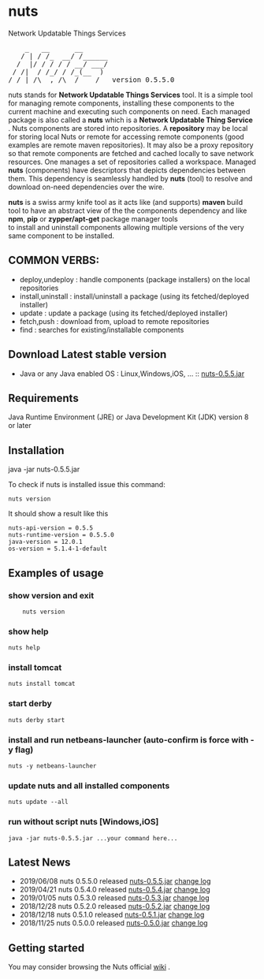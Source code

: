 # nuts
Network Updatable Things Services
<pre>
    _   __      __
   / | / /_  __/ /______
  /  |/ / / / / __/ ___/
 / /|  / /_/ / /_(__  )
/_/ |_/\__,_/\__/____/   version 0.5.5.0
</pre>

nuts stands for **Network Updatable Things Services** tool. It is a simple tool  for managing remote
components, installing these  components to the current machine and executing such  components on need.
Each managed package  is also called a **nuts** which  is a **Network Updatable Thing Service** .
Nuts components are  stored  into repositories. A  **repository**  may be local for  storing local Nuts
or remote for accessing  remote components (good examples  are  remote maven  repositories). It may
also be a proxy repository so that remote components are fetched and cached locally to save network
resources.
One manages a set of repositories called a  workspace. Managed **nuts**  (components)  have descriptors
that depicts dependencies between them. This dependency is seamlessly handled by  **nuts**  (tool) to
resolve and download on-need dependencies over the wire.

**nuts** is a swiss army knife tool as it acts like (and supports) **maven** build tool to have an abstract
view of the the  components dependency and like  **npm**, **pip** or **zypper/apt-get**  package manager tools  
to  install and uninstall components allowing multiple versions of the very same component to  be installed.

## COMMON VERBS:
+ deploy,undeploy   : handle components (package installers) on the local repositories
+ install,uninstall : install/uninstall a package (using its fetched/deployed installer)
+ update            : update a package (using its fetched/deployed installer)
+ fetch,push        : download from, upload to remote repositories
+ find              : searches for existing/installable components

## Download Latest stable version
+ Java or any Java enabled OS : Linux,Windows,iOS, ... :: [nuts-0.5.5.jar](https://github.com/thevpc/vpc-public-maven/raw/master/net/vpc/app/nuts/nuts/0.5.5/nuts-0.5.5.jar)

## Requirements
Java Runtime Environment (JRE) or Java Development Kit (JDK) version 8 or later

## Installation
java -jar nuts-0.5.5.jar

To check if nuts is installed issue this command:
```
nuts version 
```

It should show a result like this

```
nuts-api-version = 0.5.5
nuts-runtime-version = 0.5.5.0
java-version = 12.0.1
os-version = 5.1.4-1-default
```


## Examples of usage
### show version and exit
```
    nuts version
```

### show help
    
```   
nuts help
```

### install tomcat

```    
nuts install tomcat
```

### start derby

```
nuts derby start
```

### install and run netbeans-launcher (auto-confirm is force with -y flag)

```    
nuts -y netbeans-launcher
```

### update nuts and all installed components

```
nuts update --all
```

### run without script nuts [Windows,iOS]

```
java -jar nuts-0.5.5.jar ...your command here...
```

## Latest News

+ 2019/06/08 	nuts 0.5.5.0 released [nuts-0.5.5.jar](https://github.com/thevpc/vpc-public-maven/raw/master/net/vpc/app/nuts/nuts/0.5.4/nuts-0.5.5.jar) [change log](https://github.com/thevpc/nuts/blob/master/docs/change-log/v0.5.5.0.md)
+ 2019/04/21 	nuts 0.5.4.0 released [nuts-0.5.4.jar](https://github.com/thevpc/vpc-public-maven/raw/master/net/vpc/app/nuts/nuts/0.5.4/nuts-0.5.4.jar) [change log](https://github.com/thevpc/nuts/blob/master/docs/change-log/v0.5.4.0.md)
+ 2019/01/05 	nuts 0.5.3.0 released [nuts-0.5.3.jar](https://github.com/thevpc/vpc-public-maven/raw/master/net/vpc/app/nuts/nuts/0.5.3/nuts-0.5.3.jar) [change log](https://github.com/thevpc/nuts/blob/master/docs/change-log/v0.5.3.0.md)
+ 2018/12/28 	nuts 0.5.2.0 released [nuts-0.5.2.jar](https://github.com/thevpc/vpc-public-maven/raw/master/net/vpc/app/nuts/nuts/0.5.2/nuts-0.5.2.jar) [change log](https://github.com/thevpc/nuts/blob/master/docs/change-log/v0.5.2.0.md)
+ 2018/12/18 	nuts 0.5.1.0 released [nuts-0.5.1.jar](https://github.com/thevpc/vpc-public-maven/raw/master/net/vpc/app/nuts/nuts/0.5.1/nuts-0.5.1.jar) [change log](https://github.com/thevpc/nuts/blob/master/docs/change-log/v0.5.1.0.md)
+ 2018/11/25 	nuts 0.5.0.0 released [nuts-0.5.0.jar](https://github.com/thevpc/vpc-public-maven/raw/master/net/vpc/app/nuts/nuts/0.5.0/nuts-0.5.0.jar) [change log](https://github.com/thevpc/nuts/blob/master/docs/change-log/v0.5.0.0.md)

## Getting started

 You may consider browsing the Nuts official [wiki](https://github.com/thevpc/nuts/wiki) .
